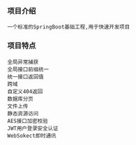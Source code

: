 ### 项目介绍
```
一个标准的SpringBoot基础工程,用于快速开发项目
```

### 项目特点
```
全局异常捕获
全局接口前缀统一
统一接口返回值
跨域
自定义404返回
数据库分页
文件上传
静态资源访问
AES接口加密校验
JWT用户登录安全认证
WebSokect即时通讯
```

